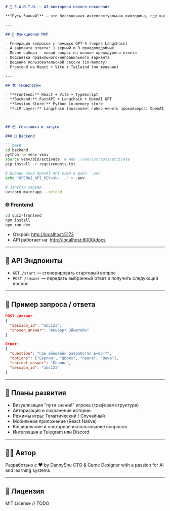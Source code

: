 ````markdown
# 🧠 E.A.R.T.H. — AI-викторина нового поколения

**"Путь Знаний"** — это бесконечная интеллектуальная викторина, где каждый следующий вопрос связан с выбранным ответом. Игра создаёт уникальный маршрут обучения, формируя персонализированную ветку знаний для каждого игрока.

---

## 🚀 Функционал MVP

- Генерация вопросов с помощью GPT-4 (через Langchain)
- 4 варианта ответа: 1 верный и 3 правдоподобных
- После выбора — новый вопрос на основе предыдущего ответа
- Подсветка правильного/неправильного варианта
- Ведение пользовательской сессии (in-memory)
- Frontend на React + Vite + Tailwind (по желанию)

---

## 🛠️ Технологии

- **Frontend:** React + Vite + TypeScript
- **Backend:** FastAPI + Langchain + OpenAI GPT
- **Session Store:** Python in-memory store
- **LLM Layer:** Langchain (позволяет гибко менять провайдеров: OpenAI, Claude, Gemini и др.)

---

## 📦 Установка и запуск

### 🔧 Backend

```bash
cd backend
python -m venv venv
source venv/bin/activate  # или .\venv\Scripts\activate
pip install -r requirements.txt

# Добавь свой OpenAI API ключ в файл `.env`
echo "OPENAI_API_KEY=sk-..." > .env

# Запусти сервер
uvicorn main:app --reload
````

### 🌐 Frontend

```bash
cd quiz-frontend
npm install
npm run dev
```

* Открой: [http://localhost:5173](http://localhost:5173)
* API работает на: [http://localhost:8000/docs](http://localhost:8000/docs)

---

## 🔄 API Эндпоинты

* `GET /start` — сгенерировать стартовый вопрос
* `POST /answer` — передать выбранный ответ и получить следующий вопрос

---

## 🧩 Пример запроса / ответа

```json
POST /answer
{
  "session_id": "abc123",
  "chosen_answer": "Альберт Эйнштейн"
}

Ответ:
{
  "question": "Где Эйнштейн разработал E=mc²?",
  "options": ["Берлин", "Цюрих", "Прага", "Вена"],
  "correct_answer": "Берлин",
  "session_id": "abc123"
}
```

---

## 📍 Планы развития

* Визуализация "пути знаний" игрока (графовая структура)
* Авторизация и сохранение истории
* Режимы игры: Тематический / Случайный
* Мобильное приложение (React Native)
* Кэширование и повторное использование вопросов
* Интеграция в Telegram или Discord

---

## 👨‍💻 Автор

Разработано с ❤️ by DannyShu
CTO & Game Designer with a passion for AI and learning systems

---

## 📄 Лицензия

MIT License // TODO